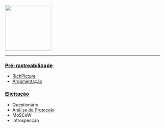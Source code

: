 <img src="http://www.freelogovectors.net/wp-content/uploads/2016/12/twitch-logo1.png" width=150px>

***

### [Pré-rastreabilidade](Pre-rastreabilidade)
* [RichPicture](https://github.com/gabrielziegler3/Requisitos-2018-1/wiki/RichPicture)
* [Argumentação](https://github.com/gabrielziegler3/Requisitos-2018-1/wiki/Argumenta%C3%A7%C3%A3o)

### [Elicitação](./Elicitacao-requisitos)
* Questionário
* [Análise de Protocolo](https://github.com/gabrielziegler3/Requisitos-2018-1/wiki/H%C3%ADbrido-(An%C3%A1lise-de-Protocolo---Observa%C3%A7%C3%A3o-Participativa))
* MoSCoW
* Introspecção
